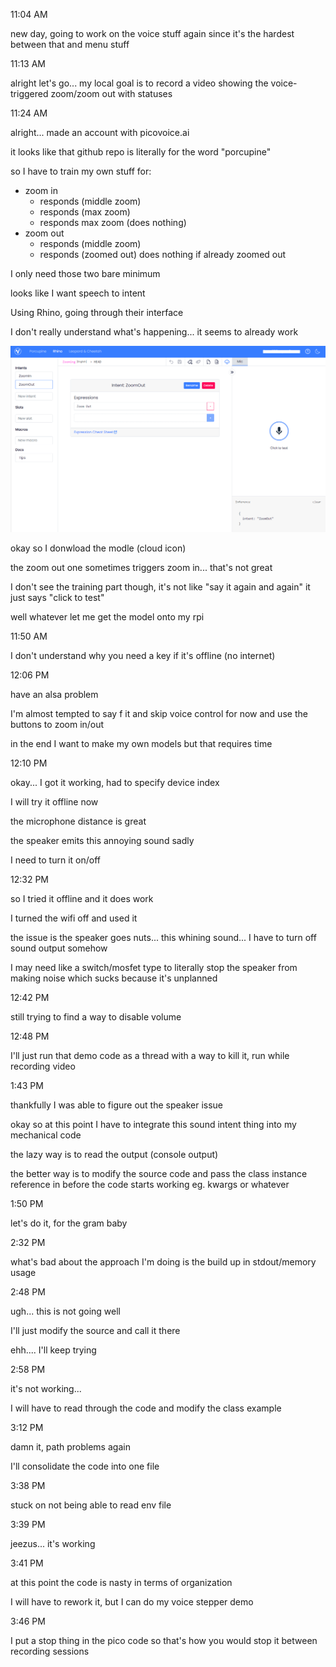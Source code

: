 11:04 AM

new day, going to work on the voice stuff again since it's the hardest between that and menu stuff

11:13 AM

alright let's go... my local goal is to record a video showing the voice-triggered zoom/zoom out with statuses

11:24 AM

alright... made an account with picovoice.ai

it looks like that github repo is literally for the word "porcupine"

so I have to train my own stuff for:

- zoom in
  - responds (middle zoom)
  - responds (max zoom)
  - responds max zoom (does nothing)
- zoom out
  - responds (middle zoom)
  - responds (zoomed out) does nothing if already zoomed out

I only need those two bare minimum

looks like I want speech to intent

Using Rhino, going through their interface

I don't really understand what's happening... it seems to already work

<img src="../images/picovoice-ai.png"/>

okay so I donwload the modle (cloud icon)

the zoom out one sometimes triggers zoom in... that's not great

I don't see the training part though, it's not like "say it again and again" it just says "click to test"

well whatever let me get the model onto my rpi

11:50 AM

I don't understand why you need a key if it's offline (no internet)

12:06 PM

have an alsa problem

I'm almost tempted to say f it and skip voice control for now and use the buttons to zoom in/out

in the end I want to make my own models but that requires time

12:10 PM

okay... I got it working, had to specify device index

I will try it offline now

the microphone distance is great

the speaker emits this annoying sound sadly

I need to turn it on/off

12:32 PM

so I tried it offline and it does work

I turned the wifi off and used it

the issue is the speaker goes nuts... this whining sound... I have to turn off sound output somehow

I may need like a switch/mosfet type to literally stop the speaker from making noise which sucks because it's unplanned

12:42 PM

still trying to find a way to disable volume

12:48 PM

I'll just run that demo code as a thread with a way to kill it, run while recording video

1:43 PM

thankfully I was able to figure out the speaker issue

okay so at this point I have to integrate this sound intent thing into my mechanical code

the lazy way is to read the output (console output)

the better way is to modify the source code and pass the class instance reference in before the code starts working eg. kwargs or whatever

1:50 PM

let's do it, for the gram baby

2:32 PM

what's bad about the approach I'm doing is the build up in stdout/memory usage

2:48 PM

ugh... this is not going well

I'll just modify the source and call it there

ehh.... I'll keep trying

2:58 PM

it's not working...

I will have to read through the code and modify the class example

3:12 PM

damn it, path problems again

I'll consolidate the code into one file

3:38 PM

stuck on not being able to read env file

3:39 PM

jeezus... it's working

3:41 PM

at this point the code is nasty in terms of organization

I will have to rework it, but I can do my voice stepper demo

3:46 PM

I put a stop thing in the pico code so that's how you would stop it between recording sessions

